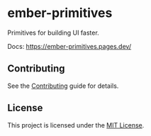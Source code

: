 ember-primitives
==============================================================================

Primitives for building UI faster.

Docs: https://ember-primitives.pages.dev/


Contributing
------------------------------------------------------------------------------

See the [Contributing](CONTRIBUTING.md) guide for details.


License
------------------------------------------------------------------------------

This project is licensed under the [MIT License](LICENSE.md).
